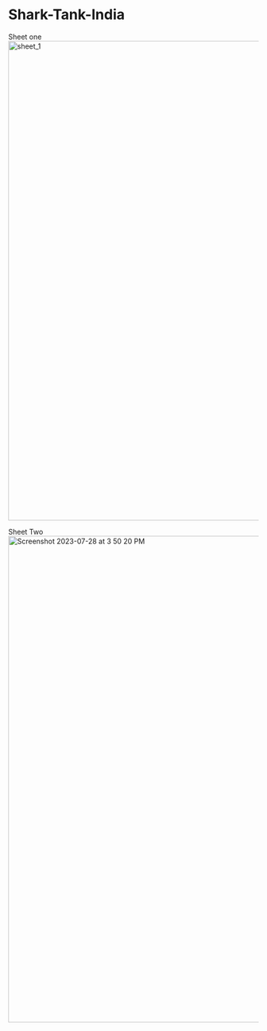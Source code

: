 # Shark-Tank-India


Sheet one 
<img width="963" alt="sheet_1" src="https://github.com/shaklan2001/Shark-Tank-India/assets/90901154/f580ae2a-36e3-4a25-8904-4066fe879e88">



Sheet Two
<img width="977" alt="Screenshot 2023-07-28 at 3 50 20 PM" src="https://github.com/shaklan2001/Shark-Tank-India/assets/90901154/4352350c-4347-4dd0-b80e-c1294f942066">

